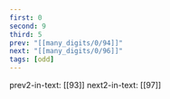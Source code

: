 ```yaml
---
first: 0
second: 9
third: 5
prev: "[[many_digits/0/94]]"
next: "[[many_digits/0/96]]"
tags: [odd]
---
```

prev2-in-text: [[93]]
next2-in-text: [[97]]
